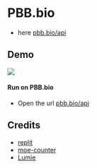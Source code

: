 # PBB.bio

- here [pbb.bio/api](https://pbb.bio/api)

## Demo


<a href="https://pbb.bio/api"><img src="https://pbb.bio/1"></img></a>


#### Run on PBB.bio

- Open the url [pbb.bio/api](https://pbb.bio/api)
## Credits

*   [replit](https://replit.com/)
*   [moe-counter](https://moe-counter.glitch.me/)
*   [Lumie](https://github.com/LumieOwO) 

